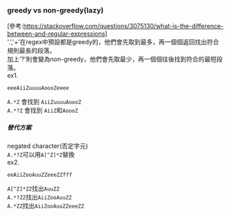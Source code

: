 ### greedy vs non-greedy(lazy)
[參考:https://stackoverflow.com/questions/3075130/what-is-the-difference-between-and-regular-expressions]  
'.','+'在regex中預設都是greedy的，他們會先取到最多，再一個個返回找出符合規則最長的段落。  
加上'?'則會變為non-greedy，他們會先取最少，再一個個往後找到符合的最短段落。  
ex1.
```re
eeeAiiZuuuuAoooZeeee
```
```A.*Z``` 會找到 ```AiiZuuuuAoooZ```  
```A.*?Z``` 會找到 ```AiiZ```和```AoooZ```
##### 替代方案
negated character(否定字元)  
```A.*?Z```可以用```A[^Z]*Z```替換  
ex2.
```re
eeAiiZooAuuZZeeeZZfff
```
```A[^Z]*ZZ```找出```AuuZZ```  
```A.*?ZZ```找出```AiiZooAuuZZ```  
```A.*ZZ```找出```AiiZooAuuZZeeeZZ```  

